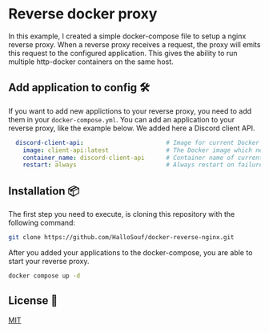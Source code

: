 # Reverse docker proxy

In this example, I created a simple docker-compose file 
to setup a nginx reverse proxy. When a reverse proxy receives
a request, the proxy will emits this request to the configured
application. This gives the ability to run multiple http-docker
containers on the same host.
## Add application to config 🛠️
If you want to add new applictions to your reverse proxy, you
need to add them in your `docker-compose.yml`. You can add an application to your reverse proxy,
like the example below. We added here a Discord client API.

```yml
  discord-client-api:                       # Image for current Docker container for your application
    image: client-api:latest                # The Docker image which needs to be runned
    container_name: discord-client-api      # Container name of current image (Same as service name)
    restart: always                         # Always restart on failure for example

```


## Installation 📦
The first step you need to execute, is cloning this repository with
the following command:

```bash
git clone https://github.com/HalloSouf/docker-reverse-nginx.git
```

After you added your applications to the docker-compose, you 
are able to start your reverse proxy.

```bash
docker compose up -d
```
## License 📜

[MIT](https://choosealicense.com/licenses/mit/)

